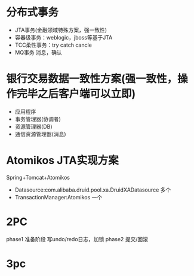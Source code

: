# 分布式事务
* JTA事务(金融领域特殊方案，强一致性)
* 容器级事务：weblogic，jboss等基于JTA
* TCC柔性事务：try catch cancle
* MQ事务 消息，确认

# 银行交易数据一致性方案(强一致性，操作完毕之后客户端可以立即)
* 应用程序
* 事务管理器(协调者)
* 资源管理器(DB)
* 通信资源管理器(消息)

# Atomikos JTA实现方案
Spring+Tomcat+Atomikos
* Datasource:com.alibaba.druid.pool.xa.DruidXADatasource 多个
* TransactionManager:Atomikos 一个

# 2PC
phase1 准备阶段 写undo/redo日志，加锁
phase2 提交/回滚

# 3pc
